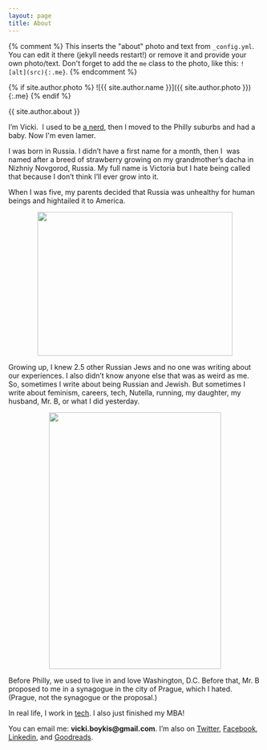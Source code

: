 ```yaml
---
layout: page
title: About
---
```


{% comment %}
  This inserts the "about" photo and text from `_config.yml`.
  You can edit it there (jekyll needs restart!) or remove it and provide your own photo/text.
  Don't forget to add the `me` class to the photo, like this: `![alt](src){:.me}`.
{% endcomment %}

{% if site.author.photo %}
  ![{{ site.author.name }}]({{ site.author.photo }}){:.me}
{% endif %}

{{ site.author.about }}

I&#8217;m Vicki.  I used to be [a nerd](http://www.amazon.com/Theres-Something-about-Scotland-Boykis-ebook/dp/B007TQ8370), then I moved to the Philly suburbs and had a baby. Now I'm even lamer.   
  
I was born in Russia. I didn&#8217;t have a first name for a month, then I  was named after a breed of strawberry growing on my grandmother&#8217;s dacha in Nizhniy Novgorod, Russia. My full name is Victoria but I hate being called that because I don&#8217;t think I&#8217;ll ever grow into it.


 When I was five, my parents decided that Russia was unhealthy for human beings and hightailed it to America.


<p style="text-align: center;">
  <a href="https://raw.githubusercontent.com/vkblog/vkblog.github.io/master/public/img/2009/01/scan0001.jpg"><img title="scan0001" alt="" src="http://blog.vickiboykis.com/wp-content/uploads/2009/01/scan0001.jpg" width="389" height="287" /></a>
</p>

Growing up, I knew 2.5 other Russian Jews and no one was writing about our experiences. I also didn&#8217;t know anyone else that was as weird as me. So, sometimes I write about being Russian and Jewish. But sometimes I write about feminism, careers, tech, Nutella, running, my daughter, my husband, Mr. B, or what I did yesterday.

<p style="text-align: center;">
  <a href="https://raw.githubusercontent.com/vkblog/vkblog.github.io/master/public/img/2009/01/Classic-Photo-033.jpg"><img title="Classic Photo 033" alt="" src="http://blog.vickiboykis.com/wp-content/uploads/2009/01/Classic-Photo-033.jpg" width="343" height="512" /></a>
</p>

Before Philly, we used to live in and love Washington, D.C. Before that, Mr. B proposed to me in a synagogue in the city of Prague, which I hated. (Prague, not the synagogue or the proposal.)

In real life, I work in [tech](http://veekaybee.github.io/). I also just finished my MBA! 

<p style="text-align: left;">
  You can email me: <strong>vicki.boykis@gmail.com</strong>. I&#8217;m also on <a href="http://twitter.com/vboykis" target="_blank">Twitter</a>, <a href="http://facebook.com/vicki.boykis" target="_blank">Facebook</a>, <a href="www.linkedin.com/in/vickiboykis/" target="_blank">Linkedin</a>, and <a href="http://www.goodreads.com/user/show/6490545-vicki" target="_blank">Goodreads</a>.
</p>

<p style="text-align: left;">

